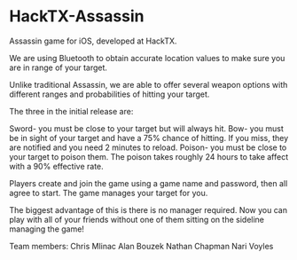 HackTX-Assassin
===============

Assassin game for iOS, developed at HackTX.

We are using Bluetooth to obtain accurate location values to make sure you are in range of your target.

Unlike traditional Assassin, we are able to offer several weapon options with different ranges and probabilities of hitting your target.

The three in the initial release are:

Sword- you must be close to your target but will always hit.
Bow- you must be in sight of your target and have a 75% chance of hitting. If you miss, they are notified and you need 2 minutes to reload.
Poison- you must be close to your target to poison them. The poison takes roughly 24 hours to take affect with a 90% effective rate.

Players create and join the game using a game name and password, then all agree to start. The game manages your target for you.

The biggest advantage of this is there is no manager required. Now you can play with all of your friends without one of them sitting on the sideline managing the game!

Team members:
Chris Mlinac
Alan Bouzek
Nathan Chapman
Nari Voyles
